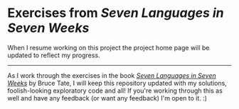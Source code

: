 Exercises from *Seven Languages in Seven Weeks*
===============================================

When I resume working on this project the project home page will be updated to
reflect my progress.

---

As I work through the exercises in the book [*Seven Languages in Seven
Weeks*](http://www.pragprog.com/titles/btlang/seven-languages-in-seven-weeks) by
Bruce Tate, I will keep this repository updated with my solutions,
foolish-looking exploratory code and all! If you're working through this as well
and have any feedback (or want any feedback) I'm open to it. :)
